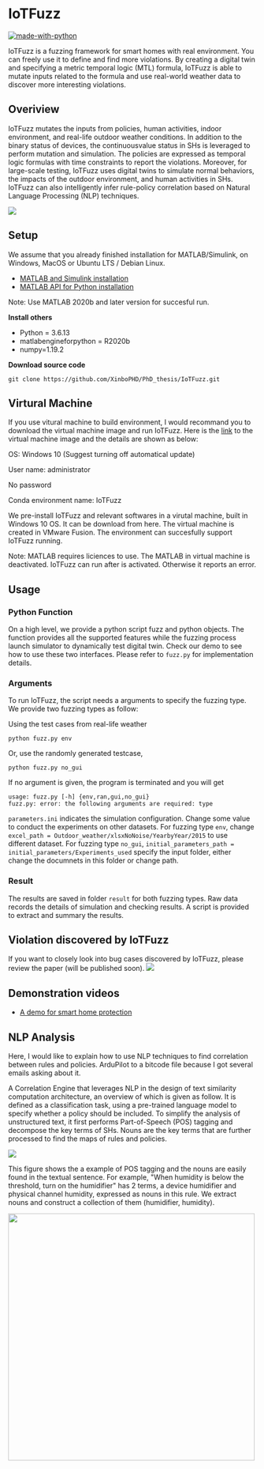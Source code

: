 # IoTFuzz

[![made-with-python](https://img.shields.io/badge/Made%20with-Python-red.svg)](#python)

IoTFuzz is a fuzzing framework for smart homes with real environment. You can freely use it to define and find more violations. By creating a digital twin and specifying a metric temporal logic (MTL) formula, IoTFuzz is able to mutate inputs related to the formula and use real-world weather data to discover more interesting violations. 


##  Overiview
IoTFuzz mutates the inputs from policies, human activities, indoor environment, and real-life outdoor weather conditions. In addition to the binary status of devices, the continuousvalue status in SHs is leveraged to perform mutation and simulation. The policies are expressed as temporal logic formulas with time constraints to report the violations. Moreover, for large-scale testing, IoTFuzz uses digital twins to simulate normal behaviors, the impacts of the outdoor environment, and human activities in SHs. IoTFuzz can also intelligently infer rule-policy correlation based on Natural Language Processing (NLP) techniques.

<img  src="https://github.com/XinboPHD/PhD_thesis/blob/main/IoTFuzz/images/overview.png">



##  Setup
We assume that you already finished installation for MATLAB/Simulink, on Windows, MacOS or Ubuntu LTS / Debian Linux. <br>

- <a href="https://www.mathworks.com/content/dam/mathworks/mathworks-dot-com/academia/student-competitions/best-robotics/files/Installation_of_MATLAB_and_Simulink.pdf"> MATLAB and Simulink installation </a>
- <a href="https://www.mathworks.com/help/matlab/matlab_external/install-the-matlab-engine-for-python.html"> MATLAB API for Python installation </a>

Note: Use MATLAB 2020b and later version for succesful run.

<b>Install others</b> <br>
* Python = 3.6.13
* matlabengineforpython = R2020b
* numpy=1.19.2

<b>Download source code</b> <br>
```
git clone https://github.com/XinboPHD/PhD_thesis/IoTFuzz.git
```



## Virtural Machine
If you use vitural machine to build environment, I would recommand you to download the virtual machine image and run IoTFuzz.
Here is the [link](https://liveswinburneeduau-my.sharepoint.com/:u:/g/personal/linli_swin_edu_au/EZGxKcVSSJNHgH1IBVO_mygBU44iaVkuBypygPSpUuevXw?e=3VpLxz) to the virtual machine image and the details are shown as below:

OS: Windows 10 (Suggest turning off automatical update)

User name: administrator

No password

Conda environment name: IoTFuzz

We pre-install IoTFuzz and relevant softwares in a virutal machine, built in Windows 10 OS. It can be download from here. 
The virtual machine is created in VMware Fusion. The environment can succesfully support IoTFuzz running.


Note: MATLAB requires liciences to use. The MATLAB in virtual machine is deactivated. IoTFuzz can run after is activated. Otherwise it reports an error.


## Usage
### Python Function
On a high level, we provide a python script fuzz and python objects. The function provides all the supported features while the fuzzing process launch simulator to dynamically test digital twin. Check our demo to see how to use these two interfaces. Please refer to `fuzz.py` for implementation details.

### Arguments 
To run IoTFuzz, the script needs a arguments to specify the fuzzing type. We provide two fuzzing types as follow:

Using the test cases from real-life weather

```
python fuzz.py env
```

Or, use the randomly generated testcase,
```
python fuzz.py no_gui
```

If no argument is given, the program is terminated and you will get 

```
usage: fuzz.py [-h] {env,ran,gui,no_gui}
fuzz.py: error: the following arguments are required: type
```

`parameters.ini` indicates the simulation configuration. Change some value to conduct the experiments on other datasets.
For fuzzing type `env`, change `excel_path = Outdoor_weather/xlsxNoNoise/YearbyYear/2015` to use different dataset.
For fuzzing type `no_gui`,  `initial_parameters_path = initial_parameters/Experiments_used` specify the input folder, either change the documnets in this folder or change path.


### Result
The results are saved in folder `result` for both fuzzing types. Raw data records the details of simulation and checking results. A script is provided to extract and summary the results.



## Violation discovered by IoTFuzz
If you want to closely look into bug cases discovered by IoTFuzz, please review the paper (will be published soon). 
<img  src="https://github.com/XinboPHD/PhD_thesis/blob/main/IoTFuzz/images/policy.png">





## Demonstration videos
- <a href="https://youtu.be"> A demo for smart home protection </a>





##  NLP Analysis
Here, I would like to explain how to use NLP techniques to find correlation between rules and policies. ArduPilot to a bitcode file because I got several emails asking about it.

A Correlation Engine that leverages NLP in the design of text similarity computation architecture, an overview of which is given as follow. It is defined as a classification task, using a pre-trained language model to specify whether a policy should be included. To simplify the analysis of unstructured text, it first performs Part-of-Speech (POS) tagging and decompose the key terms of SHs. Nouns are the key terms that are further processed to find the maps of rules and policies. 

<img  src="https://github.com/XinboPHD/PhD_thesis/blob/main/IoTFuzz/images/NLP.png">

This figure shows the a example of POS tagging and the nouns are easily found in the textual sentence. For example, "When humidity is below the threshold, turn on the humidifier" has 2 terms, a device humidifier and physical channel humidity, expressed as nouns in this rule. We extract nouns and construct a collection of them (humidifier, humidity).

<img width = "500" src="https://github.com/XinboPHD/PhD_thesis/blob/main/IoTFuzz/images/PosTagging.png">

<!-- ## Tips
 -->

